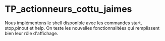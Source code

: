 # TP_actionneurs_cottu_jaimes
 
Nous implémentons le shell disponible avec les commandes start, stop,pinout et help. On teste les nouvelles fonctionnalitées qui remplissent bien leur rôle d'affichage.
